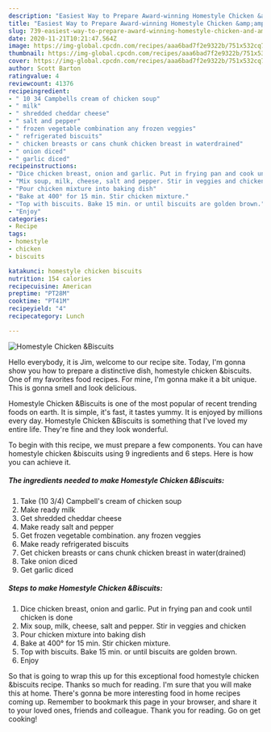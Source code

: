 ```yaml
---
description: "Easiest Way to Prepare Award-winning Homestyle Chicken &amp;amp;Biscuits"
title: "Easiest Way to Prepare Award-winning Homestyle Chicken &amp;amp;Biscuits"
slug: 739-easiest-way-to-prepare-award-winning-homestyle-chicken-and-amp-biscuits
date: 2020-11-21T10:21:47.564Z
image: https://img-global.cpcdn.com/recipes/aaa6bad7f2e9322b/751x532cq70/homestyle-chicken-biscuits-recipe-main-photo.jpg
thumbnail: https://img-global.cpcdn.com/recipes/aaa6bad7f2e9322b/751x532cq70/homestyle-chicken-biscuits-recipe-main-photo.jpg
cover: https://img-global.cpcdn.com/recipes/aaa6bad7f2e9322b/751x532cq70/homestyle-chicken-biscuits-recipe-main-photo.jpg
author: Scott Barton
ratingvalue: 4
reviewcount: 41376
recipeingredient:
- " 10 34 Campbells cream of chicken soup"
- " milk"
- " shredded cheddar cheese"
- " salt and pepper"
- " frozen vegetable combination any frozen veggies"
- " refrigerated biscuits"
- " chicken breasts or cans chunk chicken breast in waterdrained"
- " onion diced"
- " garlic diced"
recipeinstructions:
- "Dice chicken breast, onion and garlic. Put in frying pan and cook until chicken is done"
- "Mix soup, milk, cheese, salt and pepper. Stir in veggies and chicken"
- "Pour chicken mixture into baking dish"
- "Bake at 400° for 15 min. Stir chicken mixture."
- "Top with biscuits. Bake 15 min. or until biscuits are golden brown."
- "Enjoy"
categories:
- Recipe
tags:
- homestyle
- chicken
- biscuits

katakunci: homestyle chicken biscuits 
nutrition: 154 calories
recipecuisine: American
preptime: "PT28M"
cooktime: "PT41M"
recipeyield: "4"
recipecategory: Lunch

---
```



![Homestyle Chicken &amp;Biscuits](https://img-global.cpcdn.com/recipes/aaa6bad7f2e9322b/751x532cq70/homestyle-chicken-biscuits-recipe-main-photo.jpg)

Hello everybody, it is Jim, welcome to our recipe site. Today, I'm gonna show you how to prepare a distinctive dish, homestyle chicken &amp;biscuits. One of my favorites food recipes. For mine, I'm gonna make it a bit unique. This is gonna smell and look delicious.



Homestyle Chicken &amp;Biscuits is one of the most popular of recent trending foods on earth. It is simple, it's fast, it tastes yummy. It is enjoyed by millions every day. Homestyle Chicken &amp;Biscuits is something that I've loved my entire life. They're fine and they look wonderful.


To begin with this recipe, we must prepare a few components. You can have homestyle chicken &amp;biscuits using 9 ingredients and 6 steps. Here is how you can achieve it.

<!--inarticleads1-->

##### The ingredients needed to make Homestyle Chicken &amp;Biscuits:

1. Take  (10 3/4) Campbell&#39;s cream of chicken soup
1. Make ready  milk
1. Get  shredded cheddar cheese
1. Make ready  salt and pepper
1. Get  frozen vegetable combination. any frozen veggies
1. Make ready  refrigerated biscuits
1. Get  chicken breasts or cans chunk chicken breast in water(drained)
1. Take  onion diced
1. Get  garlic diced




<!--inarticleads2-->

##### Steps to make Homestyle Chicken &amp;Biscuits:

1. Dice chicken breast, onion and garlic. Put in frying pan and cook until chicken is done
1. Mix soup, milk, cheese, salt and pepper. Stir in veggies and chicken
1. Pour chicken mixture into baking dish
1. Bake at 400° for 15 min. Stir chicken mixture.
1. Top with biscuits. Bake 15 min. or until biscuits are golden brown.
1. Enjoy




So that is going to wrap this up for this exceptional food homestyle chicken &amp;biscuits recipe. Thanks so much for reading. I'm sure that you will make this at home. There's gonna be more interesting food in home recipes coming up. Remember to bookmark this page in your browser, and share it to your loved ones, friends and colleague. Thank you for reading. Go on get cooking!
